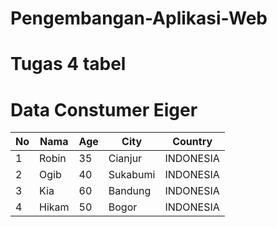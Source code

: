 # Pengembangan-Aplikasi-Web
# Tugas 4 tabel

<!DOCTYPE html>
<html>
<div class="jumbotron text-center">
  <h1>Data Constumer Eiger </h1>
</div>
<head>
  <meta name="viewport" content="width=device-width, initial-scale=1">
  <link rel="stylesheet" href="https://maxcdn.bootstrapcdn.com/bootstrap/3.4.1/css/bootstrap.min.css">
  <script src="https://ajax.googleapis.com/ajax/libs/jquery/3.5.1/jquery.min.js"></script>
  <script src="https://maxcdn.bootstrapcdn.com/bootstrap/3.4.1/js/bootstrap.min.js"></script>
</head>
<body>                                                        
 <div class="table-responsive">          
  <table class="table">
    <thead>
      <tr>
        <th>No</th>
        <th>Nama</th>
        <th>Age</th>
        <th>City</th>
        <th>Country</th>
      </tr>
    </thead>
    <tbody>
      <tr>
        <td>1</td>
        <td>Robin</td>
        <td>35</td>
        <td>Cianjur</td>
        <td>INDONESIA</td>
      </tr>
       <tr>
        <td>2</td>
        <td>Ogib</td>
        <td>40</td>
        <td>Sukabumi</td>
        <td>INDONESIA</td>
      </tr>
      </tr>
       <tr>
        <td>3</td>
        <td>Kia</td>
        <td>60</td>
        <td>Bandung</td>
        <td>INDONESIA</td>
      </tr>
      </tr>
       <tr>
        <td>4</td>
        <td>Hikam</td>
        <td>50</td>
        <td>Bogor</td>
        <td>INDONESIA</td>
      </tr>
    </tbody>
  </table>
  </div>
</div>
</body>
</html>
